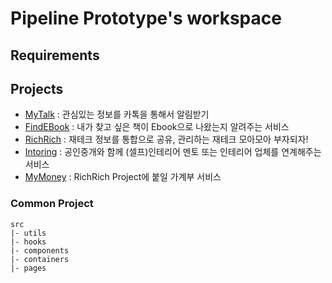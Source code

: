 # Pipeline Prototype's workspace

## Requirements

## Projects

- [MyTalk]() : 관심있는 정보를 카톡을 통해서 알림받기
- [FindEBook]() : 내가 찾고 싶은 책이 Ebook으로 나왔는지 알려주는 서비스
- [RichRich]() : 재테크 정보를 통합으로 공유, 관리하는 재테크 모아모아 부자되자!
- [Intoring]() : 공인중개와 함께 (셀프)인테리어 멘토 또는 인테리어 업체를 연계해주는 서비스
- [MyMoney]() : RichRich Project에 붙일 가계부 서비스

### Common Project

```
src
|- utils
|- hooks
|- components
|- containers
|- pages
```
